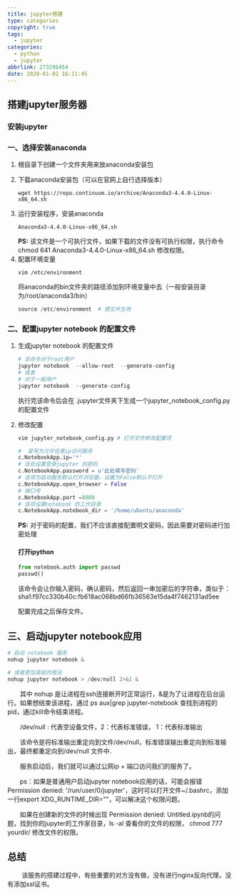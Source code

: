 ```yaml
---
title: jupyter搭建
type: categories
copyright: true
tags:
  - jupyter
categories:
  - python
  - jupyter
abbrlink: 273296454
date: 2020-01-02 16:11:45
---
```


## 搭建jupyter服务器

### 安装jupyter

### 一、选择安装anaconda

1. 根目录下创建一个文件夹用来放anaconda安装包

2. 下载anaconda安装包（可以在官网上自行选择版本）
    ```
    wget https://repo.continuum.io/archive/Anaconda3-4.4.0-Linux-x86_64.sh
    ```
<!--more-->
3. 运行安装程序，安装anaconda
    ```
    Anaconda3-4.4.0-Linux-x86_64.sh
    ```
    **PS:** 该文件是一个可执行文件，如果下载的文件没有可执行权限，执行命令 chmod  641  Anaconda3-4.4.0-Linux-x86_64.sh 修改权限。
4. 配置环境变量
    ```
    vim /etc/environment
    ```
    将anaconda的bin文件夹的路径添加到环境变量中去（一般安装目录为/root/anaconda3/bin）
    ```python
    source /etc/environment  # 使文件生效
    ```

### 二、配置jupyter notebook 的配置文件

1. 生成jupyter notebook 的配置文件
    ```python
    # 该命令对于root用户
    jupyter notebook  --allow-root  --generate-config
    # 或者
    # 对于一般用户
    jupyter notebook  --generate-config 
    ```
    执行完该命令后会在 .jupyter文件夹下生成一个jupyter_notebook_config.py的配置文件

2. 修改配置
    ```python
    vim jupyter_notebook_config.py # 打开文件修改配置项
    ```
    ```python
    #  星号为允许任意ip访问服务
    c.NotebookApp.ip='*'
    # 该处设置登录jupyter 的密码
    c.NotebookApp.password = u'此处填写密码'
    # 该项为启动服务默认打开浏览器，设置为False默认不打开
    c.NotebookApp.open_browser = False
    # 端口号
    c.NotebookApp.port =8080
    # 该项设置notebook 的工作目录
    c.NotebookApp.notebook_dir = '/home/ubuntu/anaconda'
    ```
    **PS:** 对于密码的配置，我们不应该直接配置明文密码，因此需要对密码进行加密处理

    #### 打开ipython
    ```python
    from notebook.auth import passwd
    passwd()
    ```
    该命令会让你输入密码，确认密码，然后返回一串加密后的字符串，类似于：sha1:f97cc330b40c:fb618ac068bd66fb36563e15da4f7462131ad5ee

    配置完成之后保存文件。

## 三、启动jupyter notebook应用
```python
# 启动 notebook 服务
nohup jupyter notebook &

# 或者更加高级的用法
nohup jupyter notebook > /dev/null 2>&1 &
```
&emsp;&emsp;其中 nohup 是让进程在ssh连接断开时正常运行，&是为了让进程在后台运行。如果想结束该进程，通过 ps aux|grep jupyter-notebook 查找到进程的pid，通过kill命令结束进程。

&emsp;&emsp;/dev/null : 代表空设备文件，2：代表标准错误， 1：代表标准输出

&emsp;&emsp;该命令是将标准输出重定向到文件/dev/null，标准错误输出重定向到标准输出，最终都重定向到/dev/null 文件中.

&emsp;&emsp;服务启动后，我们就可以通过公网ip + 端口访问我们的服务了。

&emsp;&emsp;ps：如果是普通用户启动jupyter notebook应用的话，可能会报错  Permission denied: '/run/user/0/jupyter'，这时可以打开文件~/.bashrc，添加一行export XDG_RUNTIME_DIR=""，可以解决这个权限问题。

&emsp;&emsp;如果在创建新的文件的时候出现 Permission denied: Untitled.ipynb的问题，找到你的jupyter的工作家目录，ls -al 查看你的文件的权限， chmod 777 yourdir/ 修改文件的权限。

## 总结
&emsp;&emsp; 该服务的搭建过程中，有些重要的对方没有做，没有进行nginx反向代理，没有添加ssl证书。

